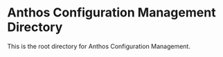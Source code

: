 # Anthos Configuration Management Directory

This is the root directory for Anthos Configuration Management.
